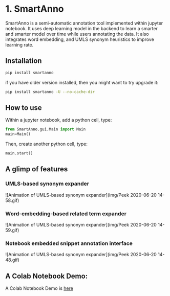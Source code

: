 # 1. SmartAnno

SmartAnno is a semi-automatic annotation tool implemented within jupyter notebook. 
It uses deep learning model in the backend to learn a smarter and smarter model over time while users annotating the data. 
It also integrates word embedding, and UMLS synonym heuristics to improve learning rate.



## Installation

```bash
pip install smartanno
```

if you have older version installed, then you might want to try upgrade it:

```bash
pip install smartanno -U --no-cache-dir
```

## How to use

Within a jupyter notebook, add a python cell, type: 
```python
from SmartAnno.gui.Main import Main
main=Main()
```
Then, create another python cell, type:
```python
main.start()
```

## A glimp of features

### UMLS-based synonym expander
![Animation of UMLS-based synonym expander](img/Peek 2020-06-20 14-58.gif)

### Word-embedding-based related term expander
![Animation of UMLS-based synonym expander](img/Peek 2020-06-20 14-59.gif)

### Notebook embedded snippet annotation interface
![Animation of UMLS-based synonym expander](img/Peek 2020-06-20 14-48.gif)

## A Colab Notebook Demo: 
A Colab Notebook Demo is [here](https://colab.research.google.com/drive/1hKauV26CTreyzwsa-2eipLmSJxQo2SmB?usp=sharing)
